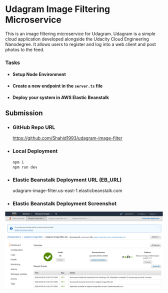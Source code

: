 # Udagram Image Filtering Microservice

This is an image filtering microservice for Udagram. Udagram is a simple cloud application developed alongside the Udacity Cloud Engineering Nanodegree. It allows users to register and log into a web client and post photos to the feed.


### Tasks

- #### Setup Node Environment

- #### Create a new endpoint in the `server.ts` file

- #### Deploy your system in AWS Elastic Beanstalk


## Submission

- ### GitHub Repo URL
    https://github.com/Shahid1993/udagram-image-filter

- ### Local Deployment
    ```shell
    npm i
    npm run dev
    ```
- ### Elastic Beanstalk Deployment URL (EB_URL)
    udagram-image-filter.us-east-1.elasticbeanstalk.com

- ### Elastic Beanstalk Deployment Screenshot
![](deployment_screenshots/deployment_screenshot_shahid.png)



